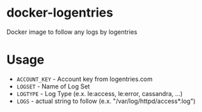 # docker-logentries
Docker image to follow any logs by logentries

Usage
=====

* `ACCOUNT_KEY` - Account key from logentries.com
* `LOGSET` - Name of Log Set
* `LOGTYPE` - Log Type (e.x. le:access, le:error, cassandra, ...)
* `LOGS` - actual string to follow (e.x. "/var/log/httpd/access*.log")

